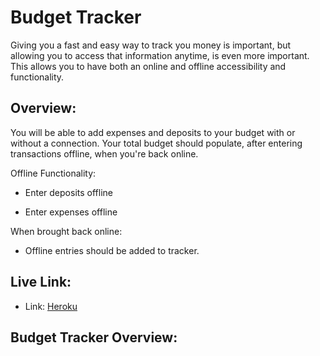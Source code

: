 # Budget Tracker
Giving you a fast and easy way to track you money is important, but allowing you to access that information anytime, is even more important. This allows you to have both an online and offline accessibility and functionality.

## Overview: 

You will be able to add expenses and deposits to your budget with or without a connection. Your total budget should populate, after entering transactions offline, when you're back online.

Offline Functionality:

  * Enter deposits offline

  * Enter expenses offline

When brought back online:

  * Offline entries should be added to tracker.


## Live Link:
* Link: [Heroku]()

## Budget Tracker Overview:


